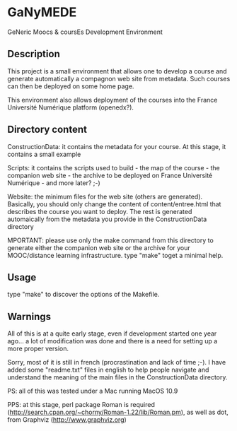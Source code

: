 GaNyMEDE
========

GeNeric Moocs &amp; coursEs Development Environment


Description
-----------

This project is a small environment that allows one to develop a course and generate automatically a compagnon web site
from metadata. Such courses can then be deployed on some home page.

This environment also allows deployment of the courses into the France Université Numérique platform (openedx?).

Directory content
-----------------

ConstructionData: it contains the metadata for your course. At this stage, it contains a small
example

Scripts: it contains the scripts used to build
	- the map of the course
	- the companion web site
	- the archive to be deployed on France Université Numérique
	- and more later? ;-)

Website: the minimum files for the web site (others are generated). Basically, you should only change the content of
content/entree.html that describes the course you want to deploy. The rest is generated automaically from the
metadata you provide in the ConstructionData directory

MPORTANT: please use only the make command from this directory to generate either the companion web site or the
archive for your MOOC/distance learning infrastructure. type "make" toget a minimal help.

Usage
-----

type "make" to discover the options of the Makefile.

Warnings
--------

All of this is at a quite early stage, even if development started one year ago... a lot of modification was done
and there is a need for setting up a more proper version.

Sorry, most of it is still in french (procrastination and lack of time ;-). I have added some "readme.txt" files in
english to help people navigate and understand the meaning of the main files in the ConstructionData directory.

PS: all of this was tested under a Mac running MacOS 10.9

PPS: at this stage, perl package Roman is required (http://search.cpan.org/~chorny/Roman-1.22/lib/Roman.pm), as well
as dot, from Graphviz (http://www.graphviz.org)